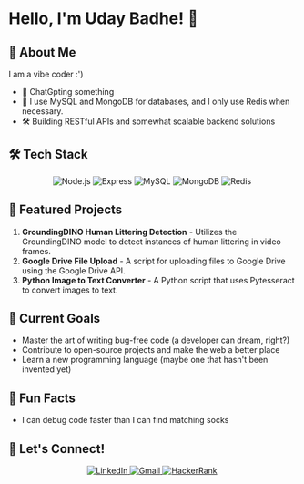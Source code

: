 # Hello, I'm Uday Badhe! 👋

## 🚀 About Me

I am a vibe coder :')

- 🌱 ChatGpting something
- 💾 I use MySQL and MongoDB for databases, and I only use Redis when necessary.
- 🛠️ Building RESTful APIs and somewhat scalable backend solutions

## 🛠️ Tech Stack

<div align="center">

![Node.js](https://img.shields.io/badge/-Node.js-339933?style=for-the-badge&logo=node.js&logoColor=white)
![Express](https://img.shields.io/badge/-Express-000000?style=for-the-badge&logo=express&logoColor=white)
![MySQL](https://img.shields.io/badge/-MySQL-4479A1?style=for-the-badge&logo=mysql&logoColor=white)
![MongoDB](https://img.shields.io/badge/-MongoDB-47A248?style=for-the-badge&logo=mongodb&logoColor=white)
![Redis](https://img.shields.io/badge/-Redis-DC382D?style=for-the-badge&logo=redis&logoColor=white)

</div>

## 🌟 Featured Projects

1. **GroundingDINO Human Littering Detection** - Utilizes the GroundingDINO model to detect instances of human littering in video frames.
2. **Google Drive File Upload** - A script for uploading files to Google Drive using the Google Drive API.
3. **Python Image to Text Converter** - A Python script that uses Pytesseract to convert images to text.

## 🎯 Current Goals

- Master the art of writing bug-free code (a developer can dream, right?)
- Contribute to open-source projects and make the web a better place
- Learn a new programming language (maybe one that hasn't been invented yet)

## 🎉 Fun Facts

- I can debug code faster than I can find matching socks

## 🤝 Let's Connect!

<p align="center">
  <a href="https://www.linkedin.com/in/uday-badhe-4551a7204/" target="_blank">
    <img src="https://img.shields.io/badge/LinkedIn-0077B5?style=for-the-badge&logo=linkedin&logoColor=white" alt="LinkedIn"/>
  </a>
  <a href="mailto:udaybadhe001@gmail.com" target="_blank">
    <img src="https://img.shields.io/badge/Gmail-D14836?style=for-the-badge&logo=gmail&logoColor=white" alt="Gmail"/>
  </a>
  <a href="https://www.hackerrank.com/az466739" target="_blank">
    <img src="https://img.shields.io/badge/-Hackerrank-2EC866?style=for-the-badge&logo=HackerRank&logoColor=white" alt="HackerRank"/>
  </a>
</p>


